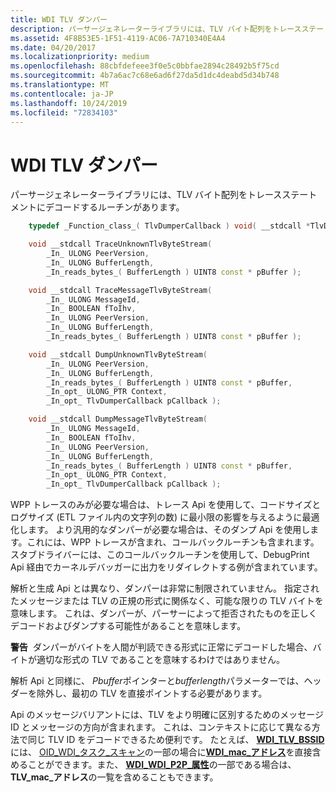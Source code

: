 ```yaml
---
title: WDI TLV ダンパー
description: パーサージェネレーターライブラリには、TLV バイト配列をトレースステートメントにデコードするルーチンがあります。
ms.assetid: 4F8B53E5-1F51-4119-AC06-7A710340E4A4
ms.date: 04/20/2017
ms.localizationpriority: medium
ms.openlocfilehash: 88cbfdefeee3f0e5c0bbfae2894c28492b5f75cd
ms.sourcegitcommit: 4b7a6ac7c68e6ad6f27da5d1dc4deabd5d34b748
ms.translationtype: MT
ms.contentlocale: ja-JP
ms.lasthandoff: 10/24/2019
ms.locfileid: "72834103"
---
```

# <a name="wdi-tlv-dumpers"></a>WDI TLV ダンパー


パーサージェネレーターライブラリには、TLV バイト配列をトレースステートメントにデコードするルーチンがあります。

```C++
    typedef _Function_class_( TlvDumperCallback ) void( __stdcall *TlvDumperCallback )(_In_ UINT_PTR Context, _In_z_ _Printf_format_string_ PCSTR Format, ...);

    void __stdcall TraceUnknownTlvByteStream(
        _In_ ULONG PeerVersion,
        _In_ ULONG BufferLength,
        _In_reads_bytes_( BufferLength ) UINT8 const * pBuffer );

    void __stdcall TraceMessageTlvByteStream(
        _In_ ULONG MessageId,
        _In_ BOOLEAN fToIhv,
        _In_ ULONG PeerVersion,
        _In_ ULONG BufferLength,
        _In_reads_bytes_( BufferLength ) UINT8 const * pBuffer );

    void __stdcall DumpUnknownTlvByteStream(
        _In_ ULONG PeerVersion,
        _In_ ULONG BufferLength,
        _In_reads_bytes_( BufferLength ) UINT8 const * pBuffer,
        _In_opt_ ULONG_PTR Context,
        _In_opt_ TlvDumperCallback pCallback );

    void __stdcall DumpMessageTlvByteStream(
        _In_ ULONG MessageId,
        _In_ BOOLEAN fToIhv,
        _In_ ULONG PeerVersion,
        _In_ ULONG BufferLength,
        _In_reads_bytes_( BufferLength ) UINT8 const * pBuffer,
        _In_opt_ ULONG_PTR Context,
        _In_opt_ TlvDumperCallback pCallback );
```

WPP トレースのみが必要な場合は、トレース Api を使用して、コードサイズとログサイズ (ETL ファイル内の文字列の数) に最小限の影響を与えるように最適化します。 より汎用的なダンパーが必要な場合は、そのダンプ Api を使用します。これには、WPP トレースが含まれ、コールバックルーチンも含まれます。 スタブドライバーには、このコールバックルーチンを使用して、DebugPrint Api 経由でカーネルデバッガーに出力をリダイレクトする例が含まれています。

解析と生成 Api とは異なり、ダンパーは非常に制限されていません。 指定されたメッセージまたは TLV の正規の形式に関係なく、可能な限りの TLV バイトを意味します。 これは、ダンパーが、パーサーによって拒否されたものを正しくデコードおよびダンプする可能性があることを意味します。

**警告**  ダンパーがバイトを人間が判読できる形式に正常にデコードした場合、バイトが適切な形式の TLV であることを意味するわけではありません。

 

解析 Api と同様に、 *Pbuffer*ポインターと*bufferlength*パラメーターでは、ヘッダーを除外し、最初の TLV を直接ポイントする必要があります。

Api のメッセージバリアントには、TLV をより明確に区別するためのメッセージ ID とメッセージの方向が含まれます。 これは、コンテキストに応じて異なる方法で同じ TLV ID をデコードできるため便利です。 たとえば、 [**WDI\_TLV\_BSSID**](https://docs.microsoft.com/windows-hardware/drivers/network/wdi-tlv-bssid)には、 [OID\_WDI\_タスク\_スキャン](https://docs.microsoft.com/windows-hardware/drivers/network/oid-wdi-task-scan)の一部の場合に[**WDI\_mac\_アドレス**](https://docs.microsoft.com/windows-hardware/drivers/ddi/dot11wdi/ns-dot11wdi-_wdi_mac_address)を直接含めることができます。また、 [**WDI\_WDI\_P2P\_属性**](https://docs.microsoft.com/windows-hardware/drivers/network/wdi-tlv-p2p-attributes)の一部である場合は、 **TLV\_mac\_アドレス**の一覧を含めることもできます。

 

 





